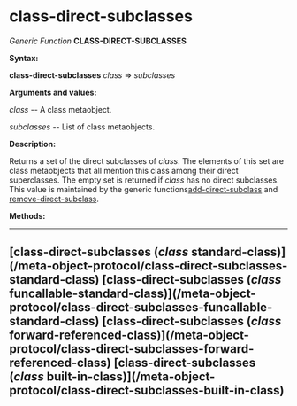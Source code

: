 class-direct-subclasses
=======================

*Generic Function* **CLASS-DIRECT-SUBCLASSES**

**Syntax:**

**class-direct-subclasses** *class* => *subclasses*

**Arguments and values:**

*class* -- A class metaobject.

*subclasses* -- List of class metaobjects.

**Description:**

Returns a set of the direct subclasses of *class*. The elements of this set are class metaobjects that all mention this class among their direct superclasses. The empty set is returned if *class* has no direct subclasses. This value is maintained by the generic functions[add-direct-subclass](/meta-object-protocol/add-direct-subclass) and [remove-direct-subclass](/meta-object-protocol/remove-direct-subclass).

**Methods:**

  ---------------------------------------------------------------------------------------------------------------------------
  \[**class-direct-subclasses** (*class* standard-class)\]\(/meta-object-protocol/class-direct-subclasses-standard-class\)
  \[**class-direct-subclasses** (*class* funcallable-standard-class)\]\(/meta-object-protocol/class-direct-subclasses-funcallable-standard-class\)
  \[**class-direct-subclasses** (*class* forward-referenced-class)\]\(/meta-object-protocol/class-direct-subclasses-forward-referenced-class\)
  \[**class-direct-subclasses** (*class* built-in-class)\]\(/meta-object-protocol/class-direct-subclasses-built-in-class\)
  ---------------------------------------------------------------------------------------------------------------------------


